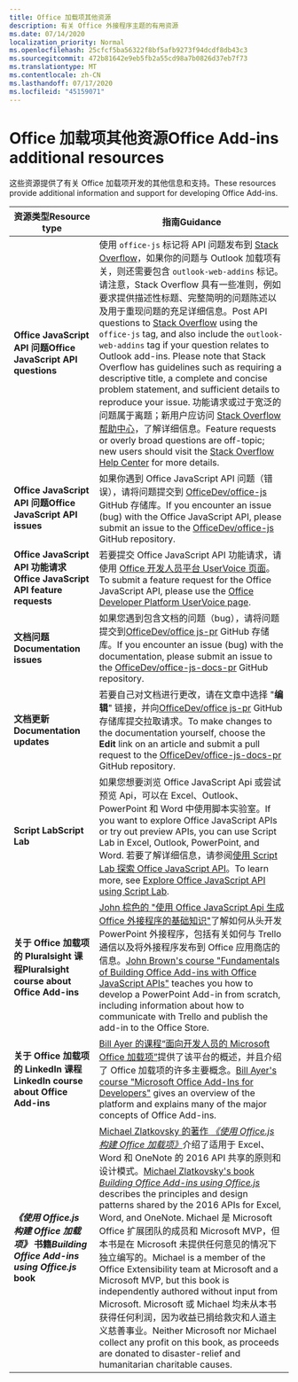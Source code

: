 ```yaml
---
title: Office 加载项其他资源
description: 有关 Office 外接程序主题的有用资源
ms.date: 07/14/2020
localization_priority: Normal
ms.openlocfilehash: 25cfcf5ba56322f8bf5afb9273f94dcdf8db43c3
ms.sourcegitcommit: 472b81642e9eb5fb2a55cd98a7b0826d37eb7f73
ms.translationtype: MT
ms.contentlocale: zh-CN
ms.lasthandoff: 07/17/2020
ms.locfileid: "45159071"
---
```

# <a name="office-add-ins-additional-resources"></a><span data-ttu-id="57f0d-103">Office 加载项其他资源</span><span class="sxs-lookup"><span data-stu-id="57f0d-103">Office Add-ins additional resources</span></span>

<span data-ttu-id="57f0d-104">这些资源提供了有关 Office 加载项开发的其他信息和支持。</span><span class="sxs-lookup"><span data-stu-id="57f0d-104">These resources provide additional information and support for developing Office Add-ins.</span></span>

|<span data-ttu-id="57f0d-105">**资源类型**</span><span class="sxs-lookup"><span data-stu-id="57f0d-105">**Resource type**</span></span>|<span data-ttu-id="57f0d-106">**指南**</span><span class="sxs-lookup"><span data-stu-id="57f0d-106">**Guidance**</span></span>|
|-----------------|------------|
|<span data-ttu-id="57f0d-107">**Office JavaScript API 问题**</span><span class="sxs-lookup"><span data-stu-id="57f0d-107">**Office JavaScript API questions**</span></span> | <span data-ttu-id="57f0d-108">使用 `office-js` 标记将 API 问题发布到 [Stack Overflow](https://stackoverflow.com/questions/tagged/office-js)，如果你的问题与 Outlook 加载项有关，则还需要包含 `outlook-web-addins` 标记。请注意，Stack Overflow 具有一些准则，例如要求提供描述性标题、完整简明的问题陈述以及用于重现问题的充足详细信息。</span><span class="sxs-lookup"><span data-stu-id="57f0d-108">Post API questions to [Stack Overflow](https://stackoverflow.com/questions/tagged/office-js) using the `office-js` tag, and also include the `outlook-web-addins` tag if your question relates to Outlook add-ins. Please note that Stack Overflow has guidelines such as requiring a descriptive title, a complete and concise problem statement, and sufficient details to reproduce your issue.</span></span> <span data-ttu-id="57f0d-109">功能请求或过于宽泛的问题属于离题；新用户应访问 [Stack Overflow 帮助中心](https://stackoverflow.com/help/how-to-ask)，了解详细信息。</span><span class="sxs-lookup"><span data-stu-id="57f0d-109">Feature requests or overly broad questions are off-topic; new users should visit the [Stack Overflow Help Center](https://stackoverflow.com/help/how-to-ask) for more details.</span></span>|
|<span data-ttu-id="57f0d-110">**Office JavaScript API 问题**</span><span class="sxs-lookup"><span data-stu-id="57f0d-110">**Office JavaScript API issues**</span></span>| <span data-ttu-id="57f0d-111">如果你遇到 Office JavaScript API 问题（错误），请将问题提交到 <a href="https://github.com/officedev/office-js/issues" target="_blank">OfficeDev/office-js</a> GitHub 存储库。</span><span class="sxs-lookup"><span data-stu-id="57f0d-111">If you encounter an issue (bug) with the Office JavaScript API, please submit an issue to the <a href="https://github.com/officedev/office-js/issues" target="_blank">OfficeDev/office-js</a> GitHub repository.</span></span>|
|<span data-ttu-id="57f0d-112">**Office JavaScript API 功能请求**</span><span class="sxs-lookup"><span data-stu-id="57f0d-112">**Office JavaScript API feature requests**</span></span>| <span data-ttu-id="57f0d-113">若要提交 Office JavaScript API 功能请求，请使用 <a href="https://officespdev.uservoice.com/" target="_blank">Office 开发人员平台 UserVoice 页面</a>。</span><span class="sxs-lookup"><span data-stu-id="57f0d-113">To submit a feature request for the Office JavaScript API, please use the <a href="https://officespdev.uservoice.com/" target="_blank">Office Developer Platform UserVoice page</a>.</span></span>|
|<span data-ttu-id="57f0d-114">**文档问题**</span><span class="sxs-lookup"><span data-stu-id="57f0d-114">**Documentation issues**</span></span>| <span data-ttu-id="57f0d-115">如果您遇到包含文档的问题（bug），请将问题提交到<a href="https://github.com/officedev/office-js-docs-pr/issues" target="_blank">OfficeDev/office js-pr</a> GitHub 存储库。</span><span class="sxs-lookup"><span data-stu-id="57f0d-115">If you encounter an issue (bug) with the documentation, please submit an issue to the <a href="https://github.com/officedev/office-js-docs-pr/issues" target="_blank">OfficeDev/office-js-docs-pr</a> GitHub repository.</span></span>|
|<span data-ttu-id="57f0d-116">**文档更新**</span><span class="sxs-lookup"><span data-stu-id="57f0d-116">**Documentation updates**</span></span>| <span data-ttu-id="57f0d-117">若要自己对文档进行更改，请在文章中选择 "**编辑**" 链接，并向<a href="https://github.com/officedev/office-js-docs-pr" target="_blank">OfficeDev/office js-pr</a> GitHub 存储库提交拉取请求。</span><span class="sxs-lookup"><span data-stu-id="57f0d-117">To make changes to the documentation yourself, choose the **Edit** link on an article and submit a pull request to the <a href="https://github.com/officedev/office-js-docs-pr" target="_blank">OfficeDev/office-js-docs-pr</a> GitHub repository.</span></span>|
|<span data-ttu-id="57f0d-118">**Script Lab**</span><span class="sxs-lookup"><span data-stu-id="57f0d-118">**Script Lab**</span></span>| <span data-ttu-id="57f0d-119">如果您想要浏览 Office JavaScript Api 或尝试预览 Api，可以在 Excel、Outlook、PowerPoint 和 Word 中使用脚本实验室。</span><span class="sxs-lookup"><span data-stu-id="57f0d-119">If you want to explore Office JavaScript APIs or try out preview APIs, you can use Script Lab in Excel, Outlook, PowerPoint, and Word.</span></span> <span data-ttu-id="57f0d-120">若要了解详细信息，请参阅[使用 Script Lab 探索 Office JavaScript API](../overview/explore-with-script-lab.md)。</span><span class="sxs-lookup"><span data-stu-id="57f0d-120">To learn more, see [Explore Office JavaScript API using Script Lab](../overview/explore-with-script-lab.md).</span></span> |
|<span data-ttu-id="57f0d-121">**关于 Office 加载项的 Pluralsight 课程**</span><span class="sxs-lookup"><span data-stu-id="57f0d-121">**Pluralsight course about Office Add-ins**</span></span>| <span data-ttu-id="57f0d-122"><a href="https://www.pluralsight.com/courses/build-office-addins-js-api" target="_blank">John 棕色的 "使用 Office JavaScript Api 生成 Office 外接程序的基础知识"</a>了解如何从头开发 PowerPoint 外接程序，包括有关如何与 Trello 通信以及将外接程序发布到 Office 应用商店的信息。</span><span class="sxs-lookup"><span data-stu-id="57f0d-122"><a href="https://www.pluralsight.com/courses/build-office-addins-js-api" target="_blank">John Brown's course "Fundamentals of Building Office Add-ins with Office JavaScript APIs"</a> teaches you how to develop a PowerPoint Add-in from scratch, including information about how to communicate with Trello and publish the add-in to the Office Store.</span></span>|
|<span data-ttu-id="57f0d-123">**关于 Office 加载项的 LinkedIn 课程**</span><span class="sxs-lookup"><span data-stu-id="57f0d-123">**LinkedIn course about Office Add-ins**</span></span>| <span data-ttu-id="57f0d-124"><a href="https://www.linkedin.com/learning/microsoft-office-add-ins-for-developers/microsoft-office-add-ins?u=3322">Bill Ayer 的课程“面向开发人员的 Microsoft Office 加载项”</a>提供了该平台的概述，并且介绍了 Office 加载项的许多主要概念。</span><span class="sxs-lookup"><span data-stu-id="57f0d-124"><a href="https://www.linkedin.com/learning/microsoft-office-add-ins-for-developers/microsoft-office-add-ins?u=3322">Bill Ayer's course "Microsoft Office Add-Ins for Developers"</a> gives an overview of the platform and explains many of the major concepts of Office Add-ins.</span></span>|
|<span data-ttu-id="57f0d-125">***《使用 Office.js 构建 Office 加载项》* 书籍**</span><span class="sxs-lookup"><span data-stu-id="57f0d-125">***Building Office Add-ins using Office.js* book**</span></span>| <span data-ttu-id="57f0d-126"><a href="https://leanpub.com/buildingofficeaddins">Michael Zlatkovsky 的著作 *《使用 Office.js 构建 Office 加载项》*</a>介绍了适用于 Excel、Word 和 OneNote 的 2016 API 共享的原则和设计模式。</span><span class="sxs-lookup"><span data-stu-id="57f0d-126"><a href="https://leanpub.com/buildingofficeaddins">Michael Zlatkovsky's book *Building Office Add-ins using Office.js*</a> describes the principles and design patterns shared by the 2016 APIs for Excel, Word, and OneNote.</span></span> <span data-ttu-id="57f0d-127">Michael 是 Microsoft Office 扩展团队的成员和 Microsoft MVP，但本书是在 Microsoft 未提供任何意见的情况下独立编写的。</span><span class="sxs-lookup"><span data-stu-id="57f0d-127">Michael is a member of the Office Extensibility team at Microsoft and a Microsoft MVP, but this book is independently authored without input from Microsoft.</span></span> <span data-ttu-id="57f0d-128">Microsoft 或 Michael 均未从本书获得任何利润，因为收益已捐给救灾和人道主义慈善事业。</span><span class="sxs-lookup"><span data-stu-id="57f0d-128">Neither Microsoft nor Michael collect any profit on this book, as proceeds are donated to disaster-relief and humanitarian charitable causes.</span></span>|
